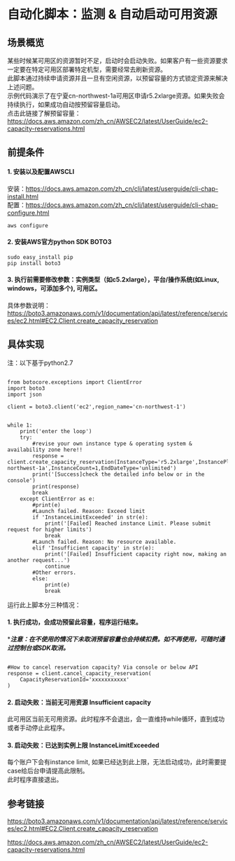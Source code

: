 
# 自动化脚本：监测 & 自动启动可用资源 

## 场景概览

某些时候某可用区的资源暂时不足，启动时会启动失败。如果客户有一些资源要求一定要在特定可用区部署特定机型，需要经常去刷新资源。   
此脚本通过持续申请资源并且一旦有空闲资源，以预留容量的方式锁定资源来解决上述问题。   
示例代码演示了在宁夏cn-northwest-1a可用区申请r5.2xlarge资源。如果失败会持续执行，如果成功自动按预留容量启动。  
点击此链接了解预留容量：https://docs.aws.amazon.com/zh_cn/AWSEC2/latest/UserGuide/ec2-capacity-reservations.html

## 前提条件
 
#### 1. 安装以及配置AWSCLI   
安装：https://docs.aws.amazon.com/zh_cn/cli/latest/userguide/cli-chap-install.html    
配置：https://docs.aws.amazon.com/zh_cn/cli/latest/userguide/cli-chap-configure.html      
```
aws configure
```
#### 2. 安装AWS官方python SDK BOTO3
```
sudo easy_install pip 
pip install boto3
```
#### 3. 执行前需要修改参数：实例类型（如c5.2xlarge），平台/操作系统(如Linux, windows，可添加多个),  可用区。
具体参数说明：https://boto3.amazonaws.com/v1/documentation/api/latest/reference/services/ec2.html#EC2.Client.create_capacity_reservation

## 具体实现

注：以下基于python2.7

```

from botocore.exceptions import ClientError
import boto3
import json

client = boto3.client('ec2',region_name='cn-northwest-1')


while 1:
    print('enter the loop')
    try:
        #revise your own instance type & operating system & availability zone here!!
        response = client.create_capacity_reservation(InstanceType='r5.2xlarge',InstancePlatform='Linux/UNIX',AvailabilityZone='cn-northwest-1a',InstanceCount=1,EndDateType='unlimited')
        print('[Success]check the detailed info below or in the console')
        print(response)
        break
    except ClientError as e:
        #print(e)
        #Launch failed. Reason: Exceed limit 
        if 'InstanceLimitExceeded' in str(e):
            print('[Failed] Reached instance Limit. Please submit request for higher limits')
            break
        #Launch failed. Reason: No resource available.
        elif 'Insufficient capacity' in str(e):
            print('[Failed] Insufficient capacity right now, making an another request...')
            continue
        #Other errors. 
        else:
            print(e)
            break
```

运行此上脚本分三种情况：
#### 1. 执行成功，会成功预留此容量，程序运行结束。
****注意：在不使用的情况下未取消预留容量也会持续扣费。如不再使用，可随时通过控制台或SDK取消。***
```

#How to cancel reservation capacity? Via console or below API
response = client.cancel_capacity_reservation(
    CapacityReservationId='xxxxxxxxxxx'
)

```
#### 2. 启动失败：当前无可用资源 Insufficient capacity
此可用区当前无可用资源。此时程序不会退出，会一直维持while循环，直到成功或者手动停止此程序。
 
#### 3. 启动失败：已达到实例上限 InstanceLimitExceeded
每个账户下会有instance limit, 如果已经达到此上限，无法启动成功，此时需要提case给后台申请提高此限制。   
此时程序直接退出。


## 参考链接

https://boto3.amazonaws.com/v1/documentation/api/latest/reference/services/ec2.html#EC2.Client.create_capacity_reservation   

https://docs.aws.amazon.com/zh_cn/AWSEC2/latest/UserGuide/ec2-capacity-reservations.html




